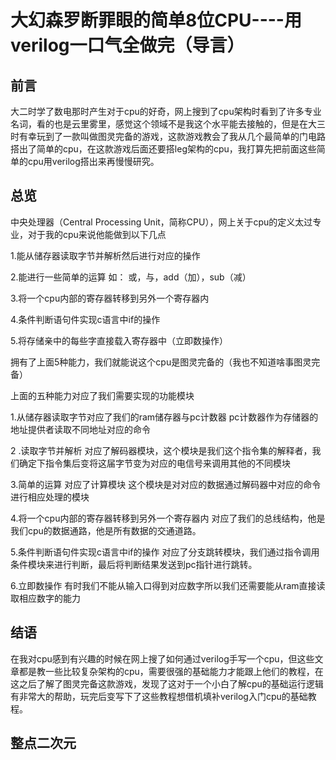 # 大幻森罗断罪眼的简单8位CPU----用verilog一口气全做完（导言）

## 前言

大二时学了数电那时产生对于cpu的好奇，网上搜到了cpu架构时看到了许多专业名词，看的也是云里雾里，感觉这个领域不是我这个水平能去接触的，但是在大三时有幸玩到了一款叫做图灵完备的游戏，这款游戏教会了我从几个最简单的门电路搭出了简单的cpu，在这款游戏后面还要搭leg架构的cpu，我打算先把前面这些简单的cpu用verilog搭出来再慢慢研究。

## 总览

中央处理器（Central Processing Unit，简称CPU），网上关于cpu的定义太过专业，对于我的cpu来说他能做到以下几点

1.能从储存器读取字节并解析然后进行对应的操作

2.能进行一些简单的运算 如： 或，与，add（加），sub（减）

3.将一个cpu内部的寄存器转移到另外一个寄存器内

4.条件判断语句件实现c语言中if的操作

5.将存储亲中的每些字直接载入寄存器中（立即数操作）

拥有了上面5种能力，我们就能说这个cpu是图灵完备的（我也不知道啥事图灵完备）

上面的五种能力对应了我们需要实现的功能模块

1.从储存器读取字节对应了我们的ram储存器与pc计数器 pc计数器作为存储器的地址提供者读取不同地址对应的命令

2 .读取字节并解析  对应了解码器模块，这个模块是我们这个指令集的解释者，我们确定下指令集后变将这届字节变为对应的电信号来调用其他的不同模块

3.简单的运算 对应了计算模块 这个模块是对对应的数据通过解码器中对应的命令进行相应处理的模块

4.将一个cpu内部的寄存器转移到另外一个寄存器内 对应了我们的总线结构，他是我们cpu的数据通路，他是所有数据的交通道路。

5.条件判断语句件实现c语言中if的操作 对应了分支跳转模块，我们通过指令调用条件模块来进行判断，最后将判断结果发送到pc指针进行跳转。

6.立即数操作 有时我们不能从输入口得到对应数字所以我们还需要能从ram直接读取相应数字的能力

## 结语

在我对cpu感到有兴趣的时候在网上搜了如何通过verilog手写一个cpu，但这些文章都是教一些比较复杂架构的cpu，需要很强的基础能力才能跟上他们的教程，在这之后了解了图灵完备这款游戏，发现了这对于一个小白了解cpu的基础运行逻辑有非常大的帮助，玩完后变写下了这些教程想借机填补verilog入门cpu的基础教程。

## 整点二次元
